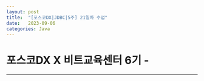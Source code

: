 ```yaml
---
layout: post
title:  "[포스코DX|JDBC|5주] 21일차 수업"
date:   2023-09-06
categories: Java
---
```


# 포스코DX X 비트교육센터 6기 - 

---

### 
